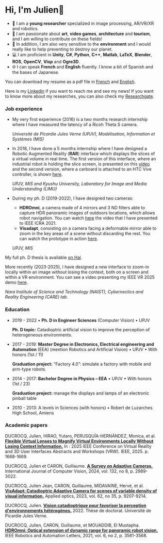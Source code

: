  
# Hi, I'm Julien👋
- 👀 I am a **young researcher** specialized in image processing, AR/VR/XR and robotics. 
- 💞️ I am passionate about **art**, **video games**, **architecture** and **tourism**, and I am willing to contribute on these fields!
- 🌱 In addition, I am also very sensitive to the **environment** and I would really like to help preventing to destroy our planet.
- 💻 I am proficient in **Unity**, **C#**, **Python**, **C++**, **Matlab**, **LaTeX**, **Blender**, **ROS**, **OpenCV**, **Visp** and **Ogre3D**.
- 🌐 I can speak **French** and **English** fluently. I know a bit of Spanish and the bases of Japanese.

You can download my resume as a pdf file in [French](https://drive.google.com/file/d/1mhEul8Cox0CuNg4z3ax7nLBqOYx0IdXG/view?usp=drive_link) and [English](https://drive.google.com/file/d/1pjoTGhYf3q4KiQJhjROKkYh-AiNaV_Sj/view?usp=sharing).

Here is my [Linkedin](https://www.linkedin.com/in/julien-ducrocq-9148b7190/) if you want to reach me and see my news! 
If you want to know more about my researches, you can also check my [Researchgate](https://www.researchgate.net/profile/Julien-Ducrocq?ev=hdr_xprf).

### Job experience
- My very first experience (2016) is a two months research internship where I have measured the latency of a Ricoh Theta S camera.
  
  _Université de Picardie Jules Verne (UPJV), Modélisation, Information et Systèmes (MIS)_

- In 2018, I have done a 5 months internship where I have designed a Robotic Augmented Reality (**RAR**) interface which displays the slices of a virtual volume in real time.
  The first version of this interface, where an industrial robot is holding the slice screen, is presented on this [video](https://www.youtube.com/watch?v=HrgdhrxUiss) and the second version, where a carboard is attached to an HTC Vive controller, is shown [here](https://www.youtube.com/watch?v=3r_69DwIFHs). 

  _UPJV, MIS and Kyushu University, Laboratory for Image and Media Understanding (LIMU)_

- During my ph. D (2019-2022), I have designed two cameras: 
  - **HDROmni**, a camera made of 4 mirrors and 3 ND filters able to capture HDR panoramic images of outdoors locations, which allows robot navigation.
     You can watch [here](https://youtu.be/uFzibmnuKWQ) the video that I have presented to IEEE ICRA 2021.
  - **Visadapt**, consisting on a camera facing a deformable mirror able to zoom in the key areas of a scene without discarding the rest.
     You can watch the prototype in action [here](https://www.youtube.com/watch?v=5D_jMuRIBVc).
    
  _UPJV, MIS_
  

My full ph. D thesis is available [on Hal](https://u-picardie.hal.science/tel-04095060/). 

More recently (2023-2025), I have designed a new interface to zoom-in locally within an image without losing the context, both on a screen and within a VR environment.
You can see a video presenting my IEEE VR 2025 demo [here](https://youtu.be/mMMdJj67vb4).

_Nara Institute of Science and Technology (NAIST), Cybernectics and Reality Engineering (CARE) lab._

### Education 

- 2019 - 2022 • **Ph. D in Engineer Sciences** (Computer Vision) • UPJV
  
  **Ph. D topic:** Catadioptric artificial vision to improve the perception of heterogeneous environments.

- 2017 - 2019: **Master Degree in Electronics, Electrical engineering and Automation** (EEA)
(mention Robotics and Artificial Vision) • UPJV • With honors (1st / 11)

  **Graduation project:** “Factory 4.0”: simulate a factory with mobile and arm-type robots.

- 2014 - 2017: **Bachelor Degree in Physics – EEA** • UPJV • With honors (1st / 23)
  
  **Graduation project:** manage the displays and lamps of an electronic pinball table 

- 2010 - 2013: A levels in Sciences (with honors) • Robert de Luzarches High School, Amiens

### Academic papers 

DUCROCQ, Julien, HIRAO, Yutaro, PERUSQUÍA-HERNÁNDEZ, Monica, et al. **[Flexible Virtual Lenses to Magnify Virtual Environments Locally Without Losing Context Information.](https://ieeexplore.ieee.org/abstract/document/10972995)** In : 2025 IEEE Conference on Virtual Reality and 3D User Interfaces Abstracts and Workshops (VRW). IEEE, 2025. p. 1668-1669.

DUCROCQ, Julien et CARON, Guillaume. **[A Survey on Adaptive Cameras.](https://link.springer.com/article/10.1007/s11263-024-02025-7)** International Journal of Computer Vision, 2024, vol. 132, no 8, p. 2989-3022.

DUCROCQ, Julien Jean, CARON, Guillaume, MIDAVAINE, Hervé, et al. **[VisAdapt: Catadioptric Adaptive Camera for scenes of variable density of visual information.](https://opg.optica.org/ao/abstract.cfm?uri=ao-62-35-9207)** Applied optics, 2023, vol. 62, no 35, p. 9207-9214.

DUCROCQ, Julien. **[Vision catadioptrique pour favoriser la perception d'environnements hétérogènes.](https://u-picardie.hal.science/tel-04095060/)** 2022. Thèse de doctorat. Université de Picardie Jules Verne.

DUCROCQ, Julien, CARON, Guillaume, et MOUADDIB, El Mustapha. **[HDROmni: Optical extension of dynamic range for panoramic robot vision.](https://ieeexplore.ieee.org/abstract/document/9359341?casa_token=-THO3TDbm_0AAAAA:nOd0t2TG4dyrEMTQKyLs0ZlVr0SnQ1rCSo3gIWPeDBu8slphbi-dK96vbpYHLh1XAhdJiRexfw)** IEEE Robotics and Automation Letters, 2021, vol. 6, no 2, p. 3561-3568.


<!---
jducrocq007/jducrocq007 is a ✨ special ✨ repository because its `README.md` (this file) appears on your GitHub profile.
You can click the Preview link to take a look at your changes.
--->

